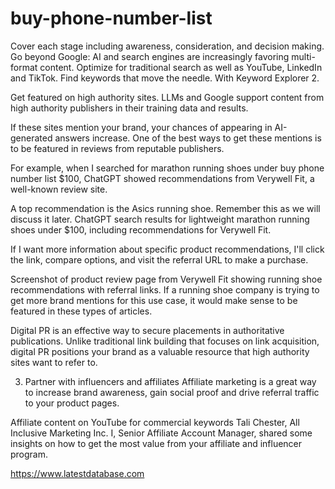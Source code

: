 # buy-phone-number-list
Cover each stage including awareness, consideration, and decision making. Go beyond Google: AI and search engines are increasingly favoring multi-format content.
Optimize for traditional search as well as YouTube, LinkedIn and TikTok. Find keywords that move the needle. With Keyword Explorer 2.




 Get featured on high authority sites. LLMs and Google support content from high authority publishers in their training data and results.




 If these sites mention your brand, your chances of appearing in AI-generated answers increase. One of the best ways to get these mentions is to be featured in reviews from reputable publishers.




 For example, when I searched for marathon running shoes under buy phone number list $100, ChatGPT showed recommendations from Verywell Fit, a well-known review site.




 A top recommendation is the Asics running shoe. Remember this as we will discuss it later. ChatGPT search results for lightweight marathon running shoes under $100, including recommendations for Verywell Fit.




 If I want more information about specific product recommendations, I'll click the link, compare options, and visit the referral URL to make a purchase.




 Screenshot of product review page from Verywell Fit showing running shoe recommendations with referral links. If a running shoe company is trying to get more brand mentions for this use case, it would make sense to be featured in these types of articles.




 Digital PR is an effective way to secure placements in authoritative publications. Unlike traditional link building that focuses on link acquisition, digital PR positions your brand as a valuable resource that high authority sites want to refer to.




 3. Partner with influencers and affiliates Affiliate marketing is a great way to increase brand awareness, gain social proof and drive referral traffic to your product pages.




 Affiliate content on YouTube for commercial keywords Tali Chester, All Inclusive Marketing Inc. I, Senior Affiliate Account Manager, shared some insights on how to get the most value from your affiliate and influencer program.

 https://www.latestdatabase.com
